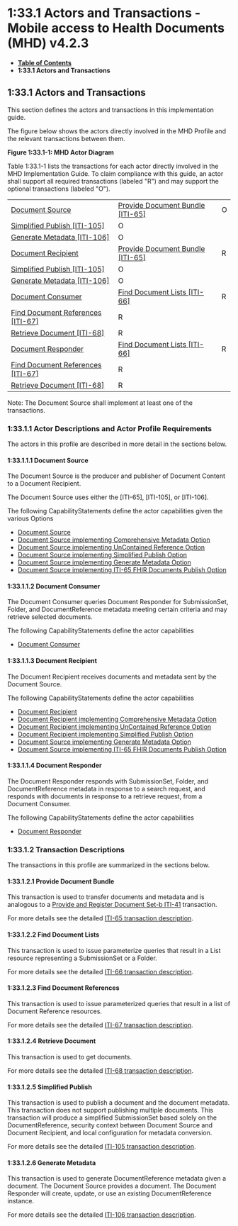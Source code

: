 # 1:33.1 Actors and Transactions - Mobile access to Health Documents (MHD) v4.2.3

* [**Table of Contents**](toc.md)
* **1:33.1 Actors and Transactions**

## 1:33.1 Actors and Transactions

This section defines the actors and transactions in this implementation guide.

The figure below shows the actors directly involved in the MHD Profile and the relevant transactions between them.

**Figure 1:33.1-1: MHD Actor Diagram**

Table 1:33.1-1 lists the transactions for each actor directly involved in the MHD Implementation Guide. To claim compliance with this guide, an actor shall support all required transactions (labeled "R") and may support the optional transactions (labeled "O").

| | | |
| :--- | :--- | :--- |
| [Document Source](1331_actors_and_transactions.md#133111-document-source) | [Provide Document Bundle [ITI-65]](ITI-65.md) | O |
| [Simplified Publish [ITI-105]](ITI-105.md) | O | |
| [Generate Metadata [ITI-106]](ITI-106.md) | O | |
| [Document Recipient](1331_actors_and_transactions.md#133113-document-recipient) | [Provide Document Bundle [ITI-65]](ITI-65.md) | R |
| [Simplified Publish [ITI-105]](ITI-105.md) | O | |
| [Generate Metadata [ITI-106]](ITI-106.md) | O | |
| [Document Consumer](1331_actors_and_transactions.md#133112-document-consumer) | [Find Document Lists [ITI-66]](ITI-66.md) | R |
| [Find Document References [ITI-67]](ITI-67.md) | R | |
| [Retrieve Document [ITI-68]](ITI-68.md) | R | |
| [Document Responder](1331_actors_and_transactions.md#133114-document-responder) | [Find Document Lists [ITI-66]](ITI-66.md) | R |
| [Find Document References [ITI-67]](ITI-67.md) | R | |
| [Retrieve Document [ITI-68]](ITI-68.md) | R | |

Note: The Document Source shall implement at least one of the transactions.

### 1:33.1.1 Actor Descriptions and Actor Profile Requirements

The actors in this profile are described in more detail in the sections below.

#### 1:33.1.1.1 Document Source

The Document Source is the producer and publisher of Document Content to a Document Recipient.

The Document Source uses either the [ITI-65], [ITI-105], or [ITI-106].

The following CapabilityStatements define the actor capabilities given the various Options

* [Document Source](CapabilityStatement-IHE.MHD.DocumentSource.md)
* [Document Source implementing Comprehensive Metadata Option](CapabilityStatement-IHE.MHD.DocumentSource.Comprehensive.md)
* [Document Source implementing UnContained Reference Option](CapabilityStatement-IHE.MHD.DocumentSource.UnContained.md)
* [Document Source implementing Simplified Publish Option](CapabilityStatement-IHE.MHD.DocumentSource.Simplified.md)
* [Document Source implementing Generate Metadata Option](CapabilityStatement-IHE.MHD.DocumentSource.Generate.md)
* [Document Source implementing ITI-65 FHIR Documents Publish Option](CapabilityStatement-IHE.MHD.DocumentSource.Fdoc.md)

#### 1:33.1.1.2 Document Consumer

The Document Consumer queries Document Responder for SubmissionSet, Folder, and DocumentReference metadata meeting certain criteria and may retrieve selected documents.

The following CapabilityStatements define the actor capabilities

* [Document Consumer](CapabilityStatement-IHE.MHD.DocumentConsumer.md)

#### 1:33.1.1.3 Document Recipient

The Document Recipient receives documents and metadata sent by the Document Source.

The following CapabilityStatements define the actor capabilities

* [Document Recipient](CapabilityStatement-IHE.MHD.DocumentRecipient.md)
* [Document Recipient implementing Comprehensive Metadata Option](CapabilityStatement-IHE.MHD.DocumentRecipient.Comprehensive.md)
* [Document Recipient implementing UnContained Reference Option](CapabilityStatement-IHE.MHD.DocumentRecipient.UnContained.md)
* [Document Recipient implementing Simplified Publish Option](CapabilityStatement-IHE.MHD.DocumentRecipient.Simplified.md)
* [Document Source implementing Generate Metadata Option](CapabilityStatement-IHE.MHD.DocumentSource.Generate.md)
* [Document Source implementing ITI-65 FHIR Documents Publish Option](CapabilityStatement-IHE.MHD.DocumentSource.Fdoc.md)

#### 1:33.1.1.4 Document Responder

The Document Responder responds with SubmissionSet, Folder, and DocumentReference metadata in response to a search request, and responds with documents in response to a retrieve request, from a Document Consumer.

The following CapabilityStatements define the actor capabilities

* [Document Responder](CapabilityStatement-IHE.MHD.DocumentResponder.md)

### 1:33.1.2 Transaction Descriptions

The transactions in this profile are summarized in the sections below.

#### 1:33.1.2.1 Provide Document Bundle

This transaction is used to transfer documents and metadata and is analogous to a [Provide and Register Document Set-b ITI-41](https://profiles.ihe.net/ITI/TF/Volume2/ITI-41.html) transaction.

For more details see the detailed [ITI-65 transaction description](ITI-65.md).

#### 1:33.1.2.2 Find Document Lists

This transaction is used to issue parameterize queries that result in a List resource representing a SubmissionSet or a Folder.

For more details see the detailed [ITI-66 transaction description](ITI-66.md).

#### 1:33.1.2.3 Find Document References

This transaction is used to issue parameterized queries that result in a list of Document Reference resources.

For more details see the detailed [ITI-67 transaction description](ITI-67.md).

#### 1:33.1.2.4 Retrieve Document

This transaction is used to get documents.

For more details see the detailed [ITI-68 transaction description](ITI-68.md).

#### 1:33.1.2.5 Simplified Publish

This transaction is used to publish a document and the document metadata. This transaction does not support publishing multiple documents. This transaction will produce a simplified SubmissionSet based solely on the DocumentReference, security context between Document Source and Document Recipient, and local configuration for metadata conversion.

For more details see the detailed [ITI-105 transaction description](ITI-105.md).

#### 1:33.1.2.6 Generate Metadata

This transaction is used to generate DocumentReference metadata given a document. The Document Source provides a document. The Document Responder will create, update, or use an existing DocumentReference instance.

For more details see the detailed [ITI-106 transaction description](ITI-106.md).

